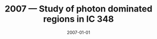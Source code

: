 ---
title: "2007 &mdash; Study of photon dominated regions in IC 348"
collection: publications
refereed: 'no'
date: "2007-01-01"
venue: "Triggered Star Formation in a Turbulent ISM"
paperurl: 
link: "https://ui.adsabs.harvard.edu/abs/2007IAUS..237..477S"
citation: "Sun, K.; Kramer, C.; Mookerjea, B.; Ossenkopf, V.; Röllig, M.; Stutzki, J., Triggered Star Formation in a Turbulent ISM, Edited by B. G. Elmegreen and J. Palous. Proceedings of the International Astronomical Union 2, IAU Symposium #237, held 14-18 August, 2006 in Prague, Czech Republic. Cambridge: Cambridge University Press, 2007., pp.477-477"
---